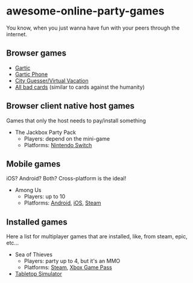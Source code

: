 # awesome-online-party-games
You know, when you just wanna have fun with your peers through the internet.

## Browser games

- [Gartic](https://gartic.io/)
- [Gartic Phone](https://garticphone.com/)
- [City Guesser/Virtual Vacation](https://virtualvacation.us/private-room)
- [All bad cards](https://allbad.cards/) (similar to cards against the humanity)

## Browser client native host games

Games that only the host needs to pay/install something

- The Jackbox Party Pack
  - Players: depend on the mini-game
  - Platforms: [Nintendo Switch](https://www.nintendo.com/games/detail/the-jackbox-party-pack-switch/)

## Mobile games

iOS? Android? Both? Cross-platform is the ideal!

- Among Us
  - Players: up to 10
  - Platforms: [Android](https://play.google.com/store/apps/details?id=com.innersloth.spacemafia&hl=en&gl=US), [iOS](https://apps.apple.com/us/app/among-us/id1351168404), [Steam](https://store.steampowered.com/app/945360/Among_Us/)

## Installed games

Here a list for multiplayer games that are installed, like, from steam, epic, etc...

- Sea of Thieves
  - Players: party up to 4, but it's an MMO
  - Platforms: [Steam](https://store.steampowered.com/app/1172620/Sea_of_Thieves/), [Xbox Game Pass](https://www.xbox.com/pt-BR/games/sea-of-thieves)
- [Tabletop Simulator](https://store.steampowered.com/app/286160/Tabletop_Simulator/)
